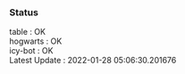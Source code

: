 ### Status


table : OK  
hogwarts : OK  
icy-bot : OK  
Latest Update : 2022-01-28 05:06:30.201676
